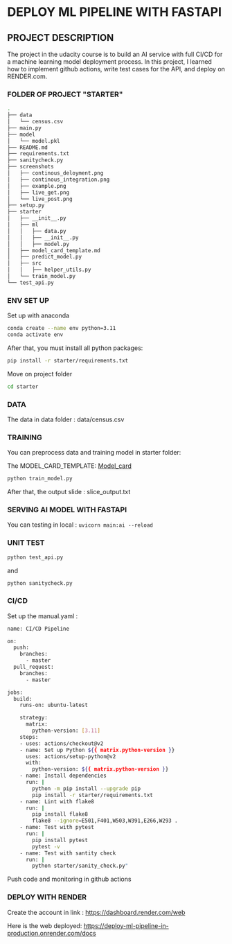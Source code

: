 # DEPLOY ML PIPELINE WITH FASTAPI

## PROJECT DESCRIPTION
The project in the udacity course is to build an AI service with full CI/CD for a machine learning model deployment process. In this project, I learned how to implement github actions, write test cases for the API, and deploy on RENDER.com.

### FOLDER OF PROJECT "STARTER"
```bash
.
├── data
│   └── census.csv
├── main.py
├── model
│   └── model.pkl
├── README.md
├── requirements.txt
├── sanitycheck.py
├── screenshots
│   ├── continous_deloyment.png
│   ├── continous_integration.png
│   ├── example.png
│   ├── live_get.png
│   └── live_post.png
├── setup.py
├── starter
│   ├── __init__.py
│   ├── ml
│   │   ├── data.py
│   │   ├── __init__.py
│   │   ├── model.py
│   ├── model_card_template.md
│   ├── predict_model.py
│   ├── src
│   │   ├── helper_utils.py
│   └── train_model.py
└── test_api.py

```
### ENV SET UP
Set up with anaconda

```bash
conda create --name env python=3.11
conda activate env
```
After that, you must install all python packages:
```bash
pip install -r starter/requirements.txt
```
Move on project folder
```bash
cd starter
```
### DATA
The data in data folder : data/census.csv
### TRAINING
You can preprocess data and training model in starter folder:

The MODEL_CARD_TEMPLATE: [Model_card](model_card_template.md)

```bash
python train_model.py
```
After that, the output slide : slice_output.txt

### SERVING AI MODEL WITH FASTAPI
You can testing in local : ```uvicorn main:ai --reload ```

### UNIT TEST

```bash
python test_api.py
```
and 
```bash
python sanitycheck.py
```

### CI/CD
Set up the manual.yaml :
```bash
name: CI/CD Pipeline

on:
  push:
    branches:
      - master
  pull_request:
    branches:
      - master

jobs:
  build:
    runs-on: ubuntu-latest

    strategy:
      matrix:
        python-version: [3.11]
    steps:
    - uses: actions/checkout@v2
    - name: Set up Python ${{ matrix.python-version }}
      uses: actions/setup-python@v2
      with:
        python-version: ${{ matrix.python-version }}
    - name: Install dependencies
      run: |
        python -m pip install --upgrade pip
        pip install -r starter/requirements.txt
    - name: Lint with flake8
      run: |
        pip install flake8
        flake8 --ignore=E501,F401,W503,W391,E266,W293 .
    - name: Test with pytest
      run: |
        pip install pytest
        pytest -v    
    - name: Test with santity check
      run: |
        python starter/sanity_check.py"
```
Push code and monitoring in github actions

### DEPLOY WITH RENDER

Create the account in link : https://dashboard.render.com/web

Here is the web deployed: https://deploy-ml-pipeline-in-production.onrender.com/docs

